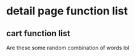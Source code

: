 # detail page function list


## cart function list

Are these some random combination of words lol

